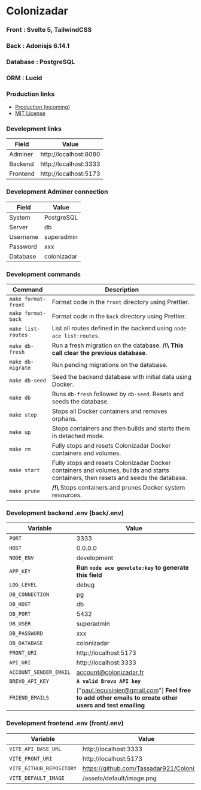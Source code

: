# Colonizadar

### Front : Svelte 5, TailwindCSS

### Back : Adonisjs 6.14.1

### Database : PostgreSQL

### ORM : Lucid

### Production links

- [Production (incoming)](https://app.colonizadar.fr)
- [MIT License](/doc/LICENSE.md)

### Development links

| Field    | Value                 |
|----------|-----------------------|
| Adminer  | http://localhost:8080 |
| Backend  | http://localhost:3333 |
| Frontend | http://localhost:5173 |


### Development Adminer connection

| Field    | Value       |
|----------|-------------|
| System   | PostgreSQL  |
| Server   | db          |
| Username | superadmin  |
| Password | xxx         |
| Database | colonizadar |

### Development commands

| Command             | Description                                                                                                                         |
|---------------------|-------------------------------------------------------------------------------------------------------------------------------------|
| `make format-front` | Format code in the `front` directory using Prettier.                                                                                |
| `make format-back`  | Format code in the `back` directory using Prettier.                                                                                 |
| `make list-routes`  | List all routes defined in the backend using `node ace list:routes`.                                                                |
| `make db-fresh`     | Run a fresh migration on the database. **/!\\** **This call clear the previous database**.                                          |
| `make db-migrate`   | Run pending migrations on the database.                                                                                             |
| `make db-seed`      | Seed the backend database with initial data using Docker.                                                                           |
| `make db`           | Runs `db-fresh` followed by `db-seed`. Resets and seeds the database.                                                               |
| `make stop`         | Stops all Docker containers and removes orphans.                                                                                    |
| `make up`           | Stops containers and then builds and starts them in detached mode.                                                                  |
| `make rm`           | Fully stops and resets Colonizadar Docker containers and volumes.                                                                   |
| `make start`        | Fully stops and resets Colonizadar Docker containers and volumes, builds and starts containers, then resets and seeds the database. |
| `make prune`        | **/!\\** Stops containers and prunes Docker system resources.                                                                       |

### Development backend .env (back/.env)

| Variable               | Value                                                                                                    |
|------------------------|----------------------------------------------------------------------------------------------------------|
| `PORT`                 | 3333                                                                                                     |
| `HOST`                 | 0.0.0.0                                                                                                  |
| `NODE_ENV`             | development                                                                                              |
| `APP_KEY`              | **Run `node ace genetate:key` to generate this field**                                                   |
| `LOG_LEVEL`            | debug                                                                                                    |
| `DB_CONNECTION`        | pg                                                                                                       |
| `DB_HOST`              | db                                                                                                       |
| `DB_PORT`              | 5432                                                                                                     |
| `DB_USER`              | superadmin                                                                                               |
| `DB_PASSWORD`          | xxx                                                                                                      |
| `DB_DATABASE`          | colonizadar                                                                                              |
| `FRONT_URI`            | http://localhost:5173                                                                                    |
| `API_URI`              | http://localhost:3333                                                                                    |
| `ACCOUNT_SENDER_EMAIL` | account@colonizadar.fr                                                                                   |
| `BREVO_API_KEY`        | **`A valid Brevo API key`**                                                                              |
| `FRIEND_EMAILS`        | ["paul.lecuisinier@gmail.com"] **Feel free to add other emails to create other users and test emailing** |

### Development frontend .env (front/.env)


| Variable                 | Value                                        |
|--------------------------|----------------------------------------------|
| `VITE_API_BASE_URL`      | http://localhost:3333                        |
| `VITE_FRONT_URI`         | http://localhost:5173                        |
| `VITE_GITHUB_REPOSITORY` | https://github.com/Tassadar921/Colonizadar   |
| `VITE_DEFAULT_IMAGE`     | /assets/default/image.png                    |
